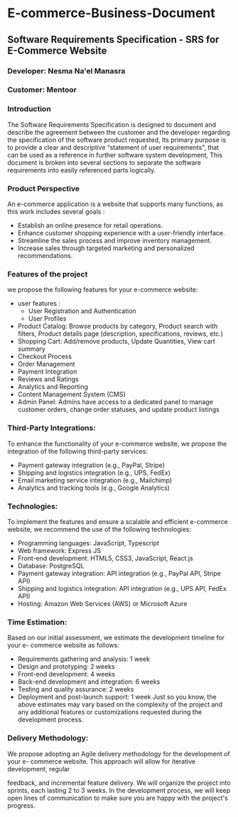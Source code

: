 # E-commerce-Business-Document
## Software Requirements Specification  - SRS for E-Commerce Website
### Developer: Nesma Na'el Manasra 
### Customer: Mentoor 

### Introduction 
The Software Requirements Specification is designed to document and describe the agreement between the customer and the developer regarding the specification of the software product requested, Its primary purpose is to provide a clear and descriptive “statement of user requirements”, that can be used as a reference in further software system development, This document is broken into several sections to separate the software requirements into easily referenced parts logically.

### Product Perspective 
An e-commerce application is a website that supports many functions, as this work includes several goals :
 - Establish an online presence for retail operations.
 - Enhance customer shopping experience with a user-friendly interface.
 - Streamline the sales process and improve inventory management.
 - Increase sales through targeted marketing and personalized recommendations.

### Features of the project 
we propose the following features for your e-commerce website:
- user features :
   - User Registration and Authentication
   - User Profiles
- Product Catalog:  Browse products by category, Product search with filters, Product details page (description, specifications, reviews, etc.)
- Shopping Cart:  Add/remove products, Update Quantities, View cart summary
- Checkout Process
- Order Management
- Payment Integration
- Reviews and Ratings
- Analytics and Reporting
- Content Management System (CMS)
- Admin Panel: Admins have access to a dedicated panel to manage customer orders, change order statuses, and update product listings
### Third-Party Integrations:
To enhance the functionality of your e-commerce website, we propose the integration
of the following third-party services:
- Payment gateway integration (e.g., PayPal, Stripe)
- Shipping and logistics integration (e.g., UPS, FedEx)
- Email marketing service integration (e.g., Mailchimp)
- Analytics and tracking tools (e.g., Google Analytics)

### Technologies:
To implement the features and ensure a scalable and efficient e-commerce website, we
recommend the use of the following technologies:
- Programming languages: JavaScript, Typescript
- Web framework: Express JS
- Front-end development: HTML5, CSS3, JavaScript, React.js
- Database: PostgreSQL
- Payment gateway integration: API integration (e.g., PayPal API, Stripe API)
- Shipping and logistics integration: API integration (e.g., UPS API, FedEx API)
- Hosting: Amazon Web Services (AWS) or Microsoft Azure
### Time Estimation:

Based on our initial assessment, we estimate the development timeline for your e-
commerce website as follows:

- Requirements gathering and analysis: 1 week
- Design and prototyping: 2 weeks
- Front-end development: 4 weeks
- Back-end development and integration: 6 weeks
- Testing and quality assurance: 2 weeks
- Deployment and post-launch support: 1 week
Just so you know, the above estimates may vary based on the complexity of the project
and any additional features or customizations requested during the development
process.
### Delivery Methodology:

We propose adopting an Agile delivery methodology for the development of your e-
commerce website. This approach will allow for iterative development, regular

feedback, and incremental feature delivery. We will organize the project into sprints,
each lasting 2 to 3 weeks. In the development process, we will
keep open lines of communication to make sure you are happy with the project's
progress.
